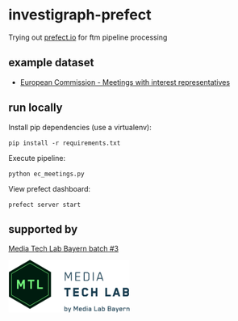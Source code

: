 # investigraph-prefect

Trying out [prefect.io](https://www.prefect.io/) for ftm pipeline processing

## example dataset

- [European Commission - Meetings with interest representatives](https://data.europa.eu/data/datasets/european-commission-meetings-with-interest-representatives?locale=en)

## run locally

Install pip dependencies (use a virtualenv):

    pip install -r requirements.txt

Execute pipeline:

    python ec_meetings.py

View prefect dashboard:

    prefect server start



## supported by

[Media Tech Lab Bayern batch #3](https://github.com/media-tech-lab)

<a href="https://www.media-lab.de/en/programs/media-tech-lab">
    <img src="https://raw.githubusercontent.com/media-tech-lab/.github/main/assets/mtl-powered-by.png" width="240" title="Media Tech Lab powered by logo">
</a>
